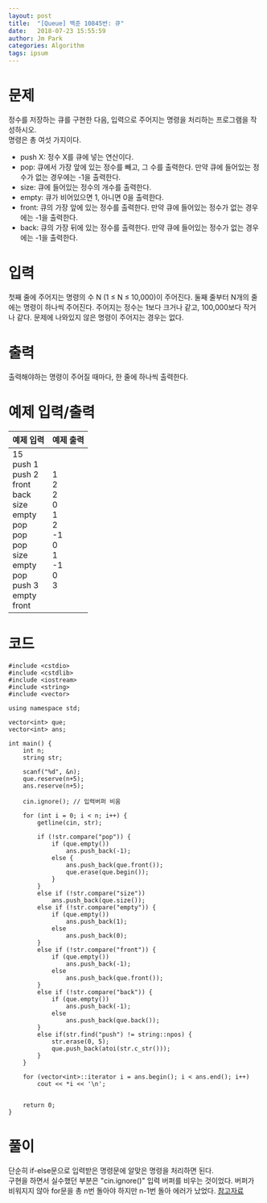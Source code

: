```yaml
---
layout: post
title:  "[Queue] 백준 10845번: 큐"
date:   2018-07-23 15:55:59
author: Jm Park
categories: Algorithm
tags: ipsum
---
```


# 문제
정수를 저장하는 큐를 구현한 다음, 입력으로 주어지는 명령을 처리하는 프로그램을 작성하시오.  
명령은 총 여섯 가지이다.  
* push X: 정수 X를 큐에 넣는 연산이다.
* pop: 큐에서 가장 앞에 있는 정수를 빼고, 그 수를 출력한다. 만약 큐에 들어있는 정수가 없는 경우에는 -1을 출력한다.
* size: 큐에 들어있는 정수의 개수를 출력한다.
* empty: 큐가 비어있으면 1, 아니면 0을 출력한다.
* front: 큐의 가장 앞에 있는 정수를 출력한다. 만약 큐에 들어있는 정수가 없는 경우에는 -1을 출력한다.
* back: 큐의 가장 뒤에 있는 정수를 출력한다. 만약 큐에 들어있는 정수가 없는 경우에는 -1을 출력한다.

# 입력
첫째 줄에 주어지는 명령의 수 N (1 ≤ N ≤ 10,000)이 주어진다. 둘째 줄부터 N개의 줄에는 명령이 하나씩 주어진다. 주어지는 정수는 1보다 크거나 같고, 100,000보다 작거나 같다. 문제에 나와있지 않은 명령이 주어지는 경우는 없다.

# 출력
출력해야하는 명령이 주어질 때마다, 한 줄에 하나씩 출력한다.

# 예제 입력/출력  

| 예제 입력 | 예제 출력 |  
| :-------------------- | :------------------ |  
| 15<br>push 1<br>push 2<br>front<br>back<br>size<br>empty<br>pop<br>pop<br>pop<br>size<br>empty<br>pop<br>push 3<br>empty<br>front | 1<br>2<br>2<br>0<br>1<br>2<br>-1<br>0<br>1<br>-1<br>0<br>3 |   

# 코드
```{.cpp}
#include <cstdio>
#include <cstdlib>
#include <iostream>
#include <string>
#include <vector>

using namespace std;

vector<int> que;
vector<int> ans;

int main() {
	int n;
	string str;

	scanf("%d", &n);
	que.reserve(n+5);
	ans.reserve(n+5);
	
	cin.ignore(); // 입력버퍼 비움

	for (int i = 0; i < n; i++) {
		getline(cin, str);

		if (!str.compare("pop")) {
			if (que.empty())
				ans.push_back(-1);
			else {
				ans.push_back(que.front());
				que.erase(que.begin());
			}
		}
		else if (!str.compare("size"))
			ans.push_back(que.size());
		else if (!str.compare("empty")) {
			if (que.empty())
				ans.push_back(1);
			else
				ans.push_back(0);
		}
		else if (!str.compare("front")) {
			if (que.empty())
				ans.push_back(-1);
			else 
				ans.push_back(que.front());				
		}
		else if (!str.compare("back")) {
			if (que.empty())
				ans.push_back(-1);
			else
				ans.push_back(que.back());
		}
		else if(str.find("push") != string::npos) {
			str.erase(0, 5);
			que.push_back(atoi(str.c_str()));			
		}
	}
	
	for (vector<int>::iterator i = ans.begin(); i < ans.end(); i++)
		cout << *i << '\n';
	

	return 0;
}
```

# 풀이
단순히 if-else문으로 입력받은 명령문에 알맞은 명령을 처리하면 된다.  
구현을 하면서 실수했던 부분은 "cin.ignore()" 입력 버퍼를 비우는 것이었다.  버퍼가 비워지지 않아 for문을 총 n번 돌아야 하지만 n-1번 돌아 에러가 났었다.  [참고자료](http://isntyet.tistory.com/72)